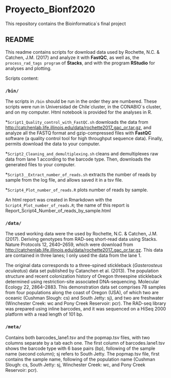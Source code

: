 # Proyecto_Bionf2020
This repository contains the Bioinformatica´s final project

## README
This readme contains scripts for download data used by Rochette, N.C. & Catchen, J.M. (2017) and analyze it with **FastQC**, as well as, the `process_rad_tags program` of **Stacks**, and with the program **RStudio** for analyses and plotting. 

Scripts content:

### `/bin/`
The scripts in `/bin` should be run in the order they are numbered. These scripts were run in Universidad de Chile´cluster, in the CONABIO´s cluster, and on my computer. Html notebook is provided for the analyses in R.

*`Script1_Quality_control_with_FastQC.sh` downloads the data from http://catchenlab.life.illinois.edu/data/rochette2017_gac_or.tar.gz, and analyze all the FASTQ format and gzip-compressed files with **FastQC** software (a quality control tool for high throughput sequence data). Finally, permits download the data to your computer.

*`Script2_Cleaning_and_demultiplexing.sh` cleans and demultiplexes raw data from lane 1 according to the barcode type. Then, downloads the generated files to your computer.

*`Script3__Extract_number_of_reads.sh` extracts the number of reads by sample from the log file, and allows saved it in a tsv file.

*`Script4_Plot_number_of_reads.R` plots number of reads by sample. 

An html report was created in Rmarkdown with the `Script4_Plot_number_of_reads.R`; the name of this report is Report_Script4_Number_of_reads_by_sample.html

### `/data/`
The used working data were the used by Rochette, N.C. & Catchen, J.M. (2017). Deriving genotypes from RAD-seq short-read data using Stacks. Nature Protocols 12, 2640–2659, which were download from http://catchenlab.life.illinois.edu/data/rochette2017_gac_or.tar.gz. This data are contained in three lanes; I only used the data from the lane 1.

The original data corresponds to a three-spined stickleback (*Gasterosteus aculeatus*) data set published by Catanchen et al. (2013). The population structure and recent colonization history of Oregon threespine stickleback determined using restriction-site associated DNA-sequencing. Molecular Ecology 22, 2864–2883. This demonstration data set comprises 78 samples from four populations along the coast of Oregon (USA), of which two are oceanic (Cushman Slough: cs) and South Jetty: sj), and two are freshwater (Winchester Creek: wc and Pony Creek Reservoir: pcr). The RAD-seq library was prepared using inline barcodes, and it was sequenced on a HiSeq 2000 platform with a read length of 101 bp.

### `/meta/`
Contains both barcodes_lane1.tsv and the popmap.tsv files, with two columns separate by a tab each one. The first column of barcodes.lane1.tsv shows the barcode type with 6 base pairs (bp), following of the sample name (second column); sj refers to South Jetty. The popmap.tsv file, first contains the sample name, following of the population name (Cushman Slough: cs, South Jetty: sj, Winchester Creek: wc, and Pony Creek Reservoir: pcr).    


